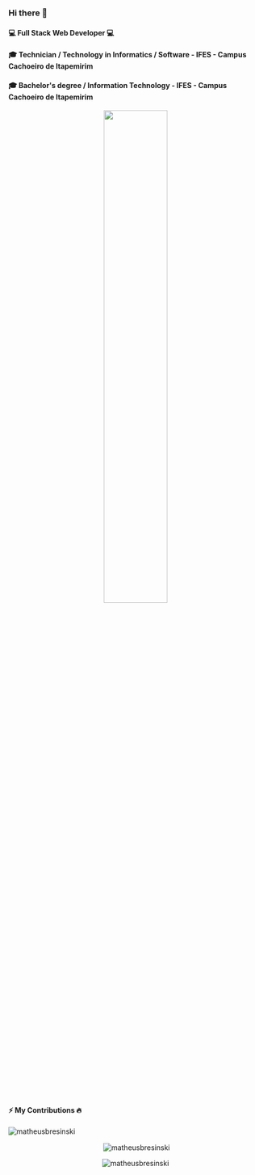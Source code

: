 ###  Hi there 👋
####   :computer: Full Stack Web Developer :computer:
####  :mortar_board: Technician / Technology in Informatics / Software - IFES - Campus Cachoeiro de Itapemirim 
####  :mortar_board:  Bachelor's degree / Information Technology - IFES - Campus Cachoeiro de Itapemirim 
<p align="center">
 <img 
      width="50%" 
      src="http://49.media.tumblr.com/7716ef547264521e476a067b1c8d2717/tumblr_mevr65Tt1i1s0odt8o1_500.gif" />
</p>
 
#### ⚡ My Contributions :fire:

<center>
  <table>
    <tr>
     <p><img align="left" src="https://github-readme-stats.vercel.app/api/top-langs?username=matheusbresinski&show_icons=true&locale=en&layout=compact&theme=radical" alt="matheusbresinski" /></p><br/>

<p>&nbsp;<img align="center" src="https://github-readme-stats.vercel.app/api?username=matheusbresinski&show_icons=true&locale=en&theme=radical" alt="matheusbresinski" /></p>

<p><img align="center" src="https://github-readme-streak-stats.herokuapp.com/?user=matheusbresinski&theme=radical" alt="matheusbresinski" /></p>
    </tr>   
  </table>
</center>

<!---->
